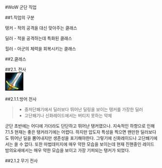 #WoW 군단 직업

##1.직업의 구분 

탱커 - 적의 공격을 대신 맞아주는 클래스

딜러 - 적을 공격하는데 특화된 클래스

힐러 - 아군의 체력을 회복시키는 클래스

##2.클레스

##2.1. 전사  
![전사](images/warrior.jpg)

##2.1.1.방어 전사   
>* 중저단쐐기에서 딜러보다 뛰어난 딜링을 보이는 탱커를 가장한 딜러  
>* 고단쐐기나 신화레이드에서는 버티지 못하는 약체   

군단 초반에는 어디에 가더라도 단단하고 뛰어난 탱커였으나. 지속적인 하향으로 인해  7.1.5 현재는 좋은 탱커라기에는 어렵다. 하지만 압도자 특성을 찍으면 왠만한 딜러보다도 뛰어난 딜을 뿜어내지만 생존성을 포기해야한다. 그렇기에 신화레이드나 고단쐐기에서는 쓸 수 없다. 또한 마법데미지에 매우 약한 모습을 보이는데 현재 진핸중인 레이드 밤의요새에서는 매우 약한 모습을 보이고 가장 기피되는 탱커가 되었다.

##2.1.2 무기 전사
>